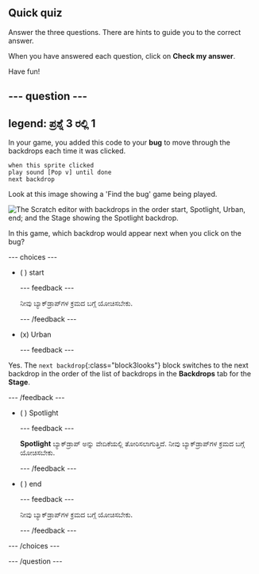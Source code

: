 ## Quick quiz

Answer the three questions. There are hints to guide you to the correct answer.

When you have answered each question, click on **Check my answer**.

Have fun!

--- question ---
---
legend: ಪ್ರಶ್ನೆ 3 ರಲ್ಲಿ 1
---

In your game, you added this code to your **bug** to move through the backdrops each time it was clicked.

```blocks3
when this sprite clicked
play sound [Pop v] until done
next backdrop
```

Look at this image showing a 'Find the bug' game being played.

![The Scratch editor with backdrops in the order start, Spotlight, Urban, end; and the Stage showing the Spotlight backdrop.](images/quiz1-backdrops.png)

In this game, which backdrop would appear next when you click on the bug?

--- choices ---

- ( ) start

  --- feedback ---

  ನೀವು ಬ್ಯಾಕ್‌ಡ್ರಾಪ್‌ಗಳ ಕ್ರಮದ ಬಗ್ಗೆ ಯೋಚಿಸಬೇಕು.

  --- /feedback ---

- (x) Urban

  --- feedback ---

Yes. The `next backdrop`{:class="block3looks"} block switches to the next backdrop in the order of the list of backdrops in the **Backdrops** tab for the **Stage**.

--- /feedback ---

- ( ) Spotlight

  --- feedback ---

  **Spotlight** ಬ್ಯಾಕ್‌ಡ್ರಾಪ್ ಅನ್ನು ವೇದಿಕೆಯಲ್ಲಿ ತೋರಿಸಲಾಗುತ್ತಿದೆ. ನೀವು ಬ್ಯಾಕ್‌ಡ್ರಾಪ್‌ಗಳ ಕ್ರಮದ ಬಗ್ಗೆ ಯೋಚಿಸಬೇಕು.

  --- /feedback ---

- ( ) end

  --- feedback ---

  ನೀವು ಬ್ಯಾಕ್‌ಡ್ರಾಪ್‌ಗಳ ಕ್ರಮದ ಬಗ್ಗೆ ಯೋಚಿಸಬೇಕು.

  --- /feedback ---

--- /choices ---

--- /question ---
